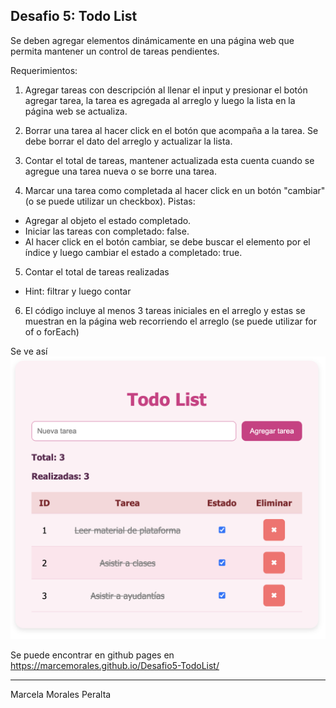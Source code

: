 ## Desafio 5: Todo List ##

Se deben agregar elementos dinámicamente en una página web que permita mantener un control de tareas pendientes.

Requerimientos:

1. Agregar tareas con descripción al llenar el input y presionar el botón agregar tarea, la tarea es agregada al arreglo y luego la lista en la página web se actualiza.

2. Borrar una tarea al hacer click en el botón que acompaña a la tarea. Se debe borrar el dato del arreglo y actualizar la lista.

3. Contar el total de tareas, mantener actualizada esta cuenta cuando se agregue una tarea nueva o se borre una tarea.

4. Marcar una tarea como completada al hacer click en un botón "cambiar" (o se puede utilizar un checkbox).
Pistas:
- Agregar al objeto el estado completado.
- Iniciar las tareas con completado: false.
- Al hacer click en el botón cambiar, se debe buscar el elemento por el índice y luego cambiar el estado a completado: true.

5. Contar el total de tareas realizadas
- Hint: filtrar y luego contar

6. El código incluye al menos 3 tareas iniciales en el arreglo y estas se muestran en la
página web recorriendo el arreglo (se puede utilizar for of o forEach)

Se ve así <img src="assets/img/TodoList-check.png">

Se puede encontrar en github pages en https://marcemorales.github.io/Desafio5-TodoList/

------
Marcela Morales Peralta